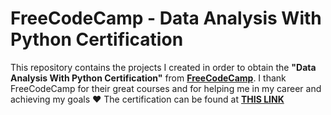 # FreeCodeCamp - Data Analysis With Python Certification
This repository contains the projects I created in order to obtain the **"Data Analysis With Python Certification"** from  **[FreeCodeCamp](http://www.freecodecamp.org/ "FreeCodeCamp")**. 
I thank FreeCodeCamp for their great courses and for helping me in my career and achieving my goals :heart:
The certification can be found at **[THIS LINK](http://https://www.freecodecamp.org/certification/fcc5a5f6ba1-f11f-4535-a9f2-6dccefb6e1db/data-analysis-with-python-v7 "THIS LINK")**
